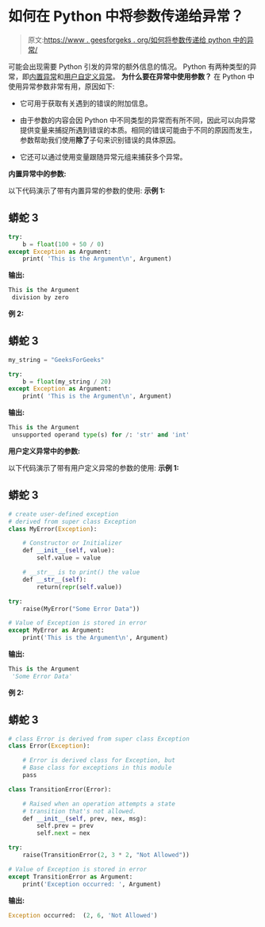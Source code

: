# 如何在 Python 中将参数传递给异常？

> 原文:[https://www . geesforgeks . org/如何将参数传递给 python 中的异常/](https://www.geeksforgeeks.org/how-to-pass-argument-to-an-exception-in-python/)

可能会出现需要 Python 引发的异常的额外信息的情况。
Python 有两种类型的异常，即[内置异常](https://www.geeksforgeeks.org/built-exceptions-python/)和[用户自定义异常](https://www.geeksforgeeks.org/user-defined-exceptions-python-examples/)。
**为什么要在异常中使用参数？**
在 Python 中使用异常参数非常有用，原因如下:

*   它可用于获取有关遇到的错误的附加信息。

*   由于参数的内容会因 Python 中不同类型的异常而有所不同，因此可以向异常提供变量来捕捉所遇到错误的本质。相同的错误可能由于不同的原因而发生，参数帮助我们使用**除了**子句来识别错误的具体原因。

*   它还可以通过使用变量跟随异常元组来捕获多个异常。

**内置异常中的参数:**

以下代码演示了带有内置异常的参数的使用:
**示例 1:**

## 蟒蛇 3

```py
try:
    b = float(100 + 50 / 0)
except Exception as Argument:
    print( 'This is the Argument\n', Argument)
```

**输出:**

```py
This is the Argument
 division by zero
```

**例 2:**

## 蟒蛇 3

```py
my_string = "GeeksForGeeks"

try:
    b = float(my_string / 20)
except Exception as Argument:
    print( 'This is the Argument\n', Argument)
```

**输出:**

```py
This is the Argument
 unsupported operand type(s) for /: 'str' and 'int'
```

**用户定义异常中的参数:**

以下代码演示了带有用户定义异常的参数的使用:
**示例 1:**

## 蟒蛇 3

```py
# create user-defined exception 
# derived from super class Exception
class MyError(Exception):

    # Constructor or Initializer
    def __init__(self, value):
        self.value = value

    # __str__ is to print() the value
    def __str__(self):
        return(repr(self.value))

try:
    raise(MyError("Some Error Data"))

# Value of Exception is stored in error
except MyError as Argument:
    print('This is the Argument\n', Argument)
```

**输出:**

```py
This is the Argument
 'Some Error Data'
```

**例 2:**

## 蟒蛇 3

```py
# class Error is derived from super class Exception
class Error(Exception):

    # Error is derived class for Exception, but
    # Base class for exceptions in this module
    pass

class TransitionError(Error):

    # Raised when an operation attempts a state
    # transition that's not allowed.
    def __init__(self, prev, nex, msg):
        self.prev = prev
        self.next = nex

try:
    raise(TransitionError(2, 3 * 2, "Not Allowed"))

# Value of Exception is stored in error
except TransitionError as Argument:
    print('Exception occurred: ', Argument)
```

**输出:**

```py
Exception occurred:  (2, 6, 'Not Allowed')
```